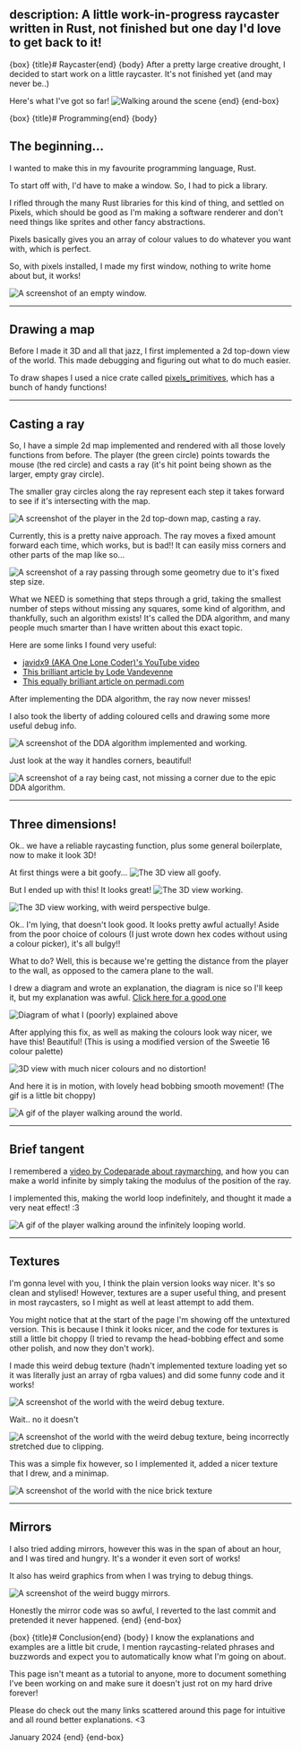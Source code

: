 description: A little work-in-progress raycaster written in Rust, not finished but one day I'd love to get back to it!
---
{box}
{title}# Raycaster{end}
{body}
After a pretty large creative drought, I decided to start work on a little raycaster. It's not finished yet (and may never be..)

Here's what I've got so far!
![Walking around the scene](untextured.gif)
{end}
{end-box}

{box}
{title}# Programming{end}
{body}
## The beginning...

I wanted to make this in my favourite programming language, Rust.

To start off with, I'd have to make a window. So, I had to pick a library.

I rifled through the many Rust libraries for this kind of thing, and settled on Pixels, which should be good as I'm making a software renderer and don't need things like sprites and other fancy abstractions.

Pixels basically gives you an array of colour values to do whatever you want with, which is perfect.

So, with pixels installed, I made my first window, nothing to write home about but, it works!

![A screenshot of an empty window.](firstwindow.jpg)

---

## Drawing a map

Before I made it 3D and all that jazz, I first implemented a 2d top-down view of the world. This made debugging and figuring out what to do much easier.

To draw shapes I used a nice crate called [pixels_primitives](https://github.com/fekie/pixels-primitives), which has a bunch of handy functions!

---

## Casting a ray

So, I have a simple 2d map implemented and rendered with all those lovely functions from before. The player (the green circle) points towards the mouse (the red circle) and casts a ray (it's hit point being shown as the larger, empty gray circle).

The smaller gray circles along the ray represent each step it takes forward to see if it's intersecting with the map.

![A screenshot of the player in the 2d top-down map, casting a ray.](naive.png)

Currently, this is a pretty naive approach. The ray moves a fixed amount forward each time, which works, but is bad!! It can easily miss corners and other parts of the map like so...

![A screenshot of a ray passing through some geometry due to it's fixed step size.](naivemissing.png)

What we NEED is something that steps through a grid, taking the smallest number of steps without missing any squares, some kind of algorithm, and thankfully, such an algorithm exists! It's called the DDA algorithm, and many people much smarter than I have written about this exact topic.

Here are some links I found very useful:
- [javidx9 (AKA One Lone Coder)'s YouTube video](https://www.youtube.com/watch?v=NbSee-XM7WA)
- [This brilliant article by Lode Vandevenne](https://lodev.org/cgtutor/raycasting.html)
- [This equally brilliant article on permadi.com](https://www.permadi.com/tutorial/raycast/rayc1.html)

After implementing the DDA algorithm, the ray now never misses!

I also took the liberty of adding coloured cells and drawing some more useful debug info.

![A screenshot of the DDA algorithm implemented and working.](dda.png)

Just look at the way it handles corners, beautiful!

![A screenshot of a ray being cast, not missing a corner due to the epic DDA algorithm.](ddacorner.png)

---

## Three dimensions!

Ok.. we have a reliable raycasting function, plus some general boilerplate, now to make it look 3D!

At first things were a bit goofy... 
![The 3D view all goofy.](3d-goof.png)

But I ended up with this! It looks great! 
![The 3D view working.](first-3d.png)

![The 3D view working, with weird perspective bulge.](first-3d2.png)

Ok.. I'm lying, that doesn't look good. It looks pretty awful actually! Aside from the poor choice of colours (I just wrote down hex codes without using a colour picker), it's all bulgy!!

What to do? Well, this is because we're getting the distance from the player to the wall, as opposed to the camera plane to the wall.

I drew a diagram and wrote an explanation, the diagram is nice so I'll keep it, but my explanation was awful. [Click here for a good one](https://www.permadi.com/tutorial/raycast/rayc8.html)

![Diagram of what I (poorly) explained above](length-diagram.png)

After applying this fix, as well as making the colours look way nicer, we have this! Beautiful! (This is using a modified version of the Sweetie 16 colour palette) 

![3D view with much nicer colours and no distortion!](no-bulge-beautiful.png)

And here it is in motion, with lovely head bobbing smooth movement! (The gif is a little bit choppy) 

![A gif of the player walking around the world.](untextured.gif)

---

## Brief tangent

I remembered a [video by Codeparade about raymarching](https://www.youtube.com/watch?t=231&v=svLzmFuSBhk&feature=youtu.be), and how you can make a world infinite by simply taking the modulus of the position of the ray.

I implemented this, making the world loop indefinitely, and thought it made a very neat effect! :3

![A gif of the player walking around the infinitely looping world.](modworld.gif)

---

## Textures

I'm gonna level with you, I think the plain version looks way nicer. It's so clean and stylised! However, textures are a super useful thing, and present in most raycasters, so I might as well at least attempt to add them.

You might notice that at the start of the page I'm showing off the untextured version. This is because I think it looks nicer, and the code for textures is still a little bit choppy (I tried to revamp the head-bobbing effect and some other polish, and now they don't work).

I made this weird debug texture (hadn't implemented texture loading yet so it was literally just an array of rgba values) and did some funny code and it works! 

![A screenshot of the world with the weird debug texture.](texture-notworking1.png)

Wait.. no it doesn't

![A screenshot of the world with the weird debug texture, being incorrectly stretched due to clipping.](texture-notworking2.png)

This was a simple fix however, so I implemented it, added a nicer texture that I drew, and a minimap.

![A screenshot of the world with the nice brick texture](texture-working.png)

---

## Mirrors

I also tried adding mirrors, however this was in the span of about an hour, and I was tired and hungry. It's a wonder it even sort of works!

It also has weird graphics from when I was trying to debug things.

![A screenshot of the weird buggy mirrors.](mirror.png)

Honestly the mirror code was so awful, I reverted to the last commit and pretended it never happened.
{end}
{end-box}

{box}
{title}# Conclusion{end}
{body}
I know the explanations and examples are a little bit crude, I mention raycasting-related phrases and buzzwords and expect you to automatically know what I'm going on about.

This page isn't meant as a tutorial to anyone, more to document something I've been working on and make sure it doesn't just rot on my hard drive forever!

Please do check out the many links scattered around this page for intuitive and all round better explanations. <3

January 2024
{end}
{end-box}
